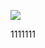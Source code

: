 ﻿
[![](https://www.herokucdn.com/deploy/button.png)](https://heroku.com/deploy?template=https://github.com/Fseeir/eoretti435.git)




1111111